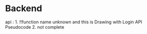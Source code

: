 # Backend

api : 1. !!function name unknown and this is Drawing with Login API Pseudocode
      2. not complete
